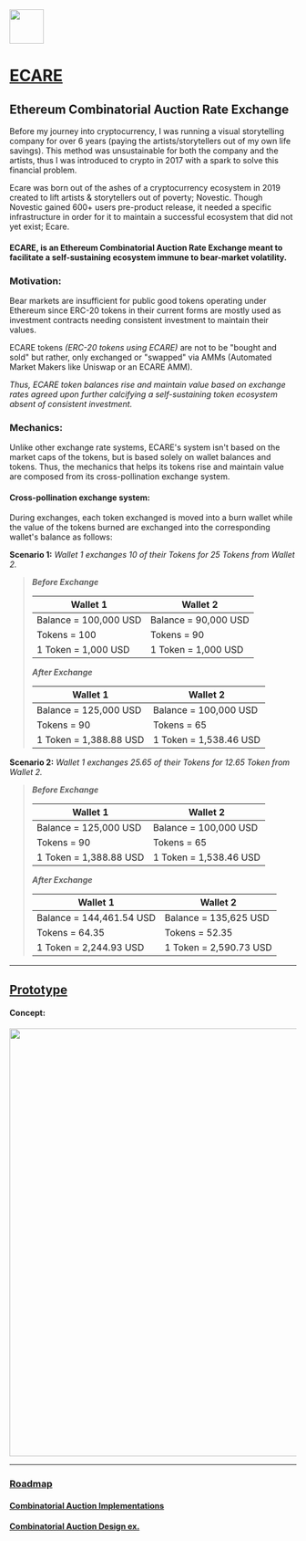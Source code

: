 <img src="https://github.com/Ecare-Exchange/infrastructure/blob/main/assets/EcareIcon.png" width="60px">

# [ECARE](https://ecare.exchange)
## Ethereum Combinatorial Auction Rate Exchange

Before my journey into cryptocurrency, I was running a visual storytelling company for over 6 years (paying the artists/storytellers out of my own life savings). This method was unsustainable for both the company and the artists, thus I was introduced to crypto in 2017 with a spark to solve this financial problem.

Ecare was born out of the ashes of a cryptocurrency ecosystem in 2019 created to lift artists & storytellers out of poverty; Novestic. Though Novestic gained 600+ users pre-product release, it needed a specific infrastructure in order for it to maintain a successful ecosystem that did not yet exist; Ecare.

#### ECARE, is an Ethereum Combinatorial Auction Rate Exchange meant to facilitate a self-sustaining ecosystem immune to bear-market volatility. 

### Motivation:

Bear markets are insufficient for public good tokens operating under Ethereum since ERC-20 tokens in their current forms are mostly used as investment contracts needing consistent investment to maintain their values.

ECARE tokens *(ERC-20 tokens using ECARE)* are not to be "bought and sold" but rather, only exchanged or "swapped" via AMMs (Automated Market Makers like Uniswap or an ECARE AMM). 

*Thus, ECARE token balances rise and maintain value based on exchange rates agreed upon further calcifying a self-sustaining token ecosystem absent of consistent investment.*

### Mechanics:

Unlike other exchange rate systems, ECARE's system isn't based on the market caps of the tokens, but is based solely on wallet balances and tokens. Thus, the mechanics that helps its tokens rise and maintain value are composed from its cross-pollination exchange system. 

#### Cross-pollination exchange system:

During exchanges, each token exchanged is moved into a burn wallet while the value of the tokens burned are exchanged into the corresponding wallet's balance as follows:

**Scenario 1:** *Wallet 1 exchanges 10 of their Tokens for 25 Tokens from Wallet 2.*

> ***Before Exchange***
> 
> | Wallet 1                      | Wallet 2                      |
> | ----------------------------- | ----------------------------- |
> | Balance = 100,000 USD         | Balance = 90,000 USD          |
> | Tokens = 100                  | Tokens = 90                   |
> | 1 Token = 1,000 USD           | 1 Token = 1,000 USD           |
> 
> ***After Exchange***
> 
> | Wallet 1                      | Wallet 2                      |
> | ----------------------------  | ----------------------------- |
> | Balance = 125,000 USD         | Balance = 100,000 USD         |
> | Tokens = 90                   | Tokens = 65                   |
> | 1 Token = 1,388.88 USD        | 1 Token = 1,538.46 USD        |

**Scenario 2:** *Wallet 1 exchanges 25.65 of their Tokens for 12.65 Token from Wallet 2.*

> ***Before Exchange***
> 
> | Wallet 1                      | Wallet 2                      |
> | ----------------------------  | ----------------------------- |
> | Balance = 125,000 USD         | Balance = 100,000 USD         |
> | Tokens = 90                   | Tokens = 65                   |
> | 1 Token = 1,388.88 USD        | 1 Token = 1,538.46 USD        |
> 
> ***After Exchange***
> 
> | Wallet 1                      | Wallet 2                      |
> | ----------------------------  | ----------------------------- |
> | Balance = 144,461.54 USD      | Balance = 135,625 USD         |
> | Tokens = 64.35                | Tokens = 52.35                |
> | 1 Token = 2,244.93 USD        | 1 Token = 2,590.73 USD        |

------------------------------------------------------------------------------------------

## [Prototype](https://ecare.exchange/prototype)

#### Concept: 
<img src="https://github.com/jeyakatsa/monalisa/blob/main/MVP/prototypeConcept/PrototypeConceptHome(First-Draft).jpg" width="750px">

--------------------------------------------------

### [Roadmap](https://github.com/jeyakatsa/monalisa/blob/main/MVP/Readme.md)

#### [Combinatorial Auction Implementations](https://www.sciencedirect.com/topics/computer-science/combinatorial-auction)

#### [Combinatorial Auction Design ex.](https://www.jstor.org/stable/4133996)
